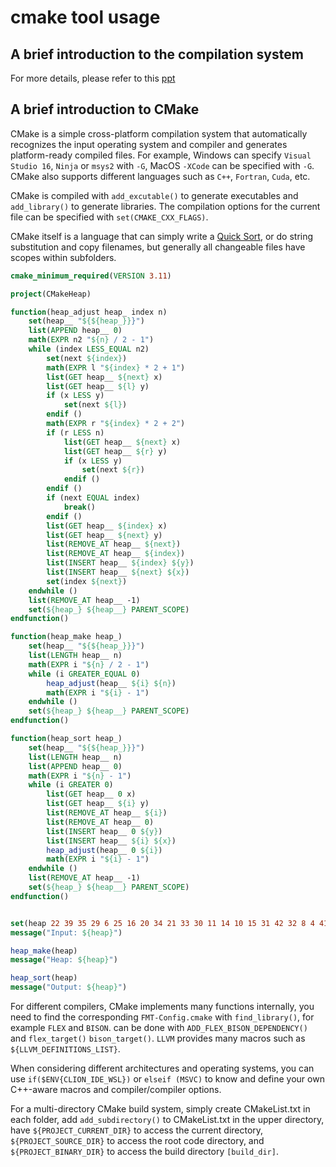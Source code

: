 # cmake tool usage

## A brief introduction to the compilation system

For more details, please refer to this [ppt](https://www.victoryang00.cn/BuildSystem.pdf)

## A brief introduction to CMake

CMake is a simple cross-platform compilation system that automatically recognizes the input operating system and compiler and generates platform-ready compiled files. For example, Windows can specify `Visual Studio 16`, `Ninja` or `msys2` with `-G`, MacOS
`-XCode` can be specified with `-G`. CMake also supports different languages such as `C++`, `Fortran`, `Cuda`, etc.

CMake is compiled with `add_excutable()` to generate executables and `add_library()` to generate libraries. The compilation options for the current file can be specified with `set(CMAKE_CXX_FLAGS)`.

CMake itself is a language that can simply write a [Quick Sort](https://zhuanlan.zhihu.com/p/121079042), or do string substitution and copy filenames, but generally all changeable files have scopes within subfolders.

```cmake
cmake_minimum_required(VERSION 3.11)

project(CMakeHeap)

function(heap_adjust heap_ index n)
    set(heap__ "${${heap_}}}")
    list(APPEND heap__ 0)
    math(EXPR n2 "${n} / 2 - 1")
    while (index LESS_EQUAL n2)
        set(next ${index})
        math(EXPR l "${index} * 2 + 1")
        list(GET heap__ ${next} x)
        list(GET heap__ ${l} y)
        if (x LESS y)
            set(next ${l})
        endif ()
        math(EXPR r "${index} * 2 + 2")
        if (r LESS n)
            list(GET heap__ ${next} x)
            list(GET heap__ ${r} y)
            if (x LESS y)
                set(next ${r})
            endif ()
        endif ()
        if (next EQUAL index)
            break()
        endif ()
        list(GET heap__ ${index} x)
        list(GET heap__ ${next} y)
        list(REMOVE_AT heap__ ${next})
        list(REMOVE_AT heap__ ${index})
        list(INSERT heap__ ${index} ${y})
        list(INSERT heap__ ${next} ${x})
        set(index ${next})
    endwhile ()
    list(REMOVE_AT heap__ -1)
    set(${heap_} ${heap__} PARENT_SCOPE)
endfunction()

function(heap_make heap_)
    set(heap__ "${${heap_}}}")
    list(LENGTH heap__ n)
    math(EXPR i "${n} / 2 - 1")
    while (i GREATER_EQUAL 0)
        heap_adjust(heap__ ${i} ${n})
        math(EXPR i "${i} - 1")
    endwhile ()
    set(${heap_} ${heap__} PARENT_SCOPE)
endfunction()

function(heap_sort heap_)
    set(heap__ "${${heap_}}}")
    list(LENGTH heap__ n)
    list(APPEND heap__ 0)
    math(EXPR i "${n} - 1")
    while (i GREATER 0)
        list(GET heap__ 0 x)
        list(GET heap__ ${i} y)
        list(REMOVE_AT heap__ ${i})
        list(REMOVE_AT heap__ 0)
        list(INSERT heap__ 0 ${y})
        list(INSERT heap__ ${i} ${x})
        heap_adjust(heap__ 0 ${i})
        math(EXPR i "${i} - 1")
    endwhile ()
    list(REMOVE_AT heap__ -1)
    set(${heap_} ${heap__} PARENT_SCOPE)
endfunction()


set(heap 22 39 35 29 6 25 16 20 34 21 33 30 11 14 10 15 31 42 32 8 4 41 18 5 37 24 23 12 27 38 40 13 7 36 19 2 17 1 3 26 9 28)
message("Input: ${heap}")

heap_make(heap)
message("Heap: ${heap}")

heap_sort(heap)
message("Output: ${heap}")
```

For different compilers, CMake implements many functions internally, you need to find the corresponding `FMT-Config.cmake` with `find_library()`, for example `FLEX` and `BISON`.
can be done with `ADD_FLEX_BISON_DEPENDENCY()` and `flex_target()` `bison_target()`. `LLVM` provides many macros such as `${LLVM_DEFINITIONS_LIST}`.

When considering different architectures and operating systems, you can use `if($ENV{CLION_IDE_WSL})` or `elseif (MSVC)` to know and define your own C++-aware macros and compiler/compiler options.

For a multi-directory CMake build system, simply create CMakeList.txt in each folder, add `add_subdirectory()` to CMakeList.txt in the upper directory, have `${PROJECT_CURRENT_DIR}`
to access the current directory, `${PROJECT_SOURCE_DIR}` to access the root code directory, and `${PROJECT_BINARY_DIR}` to access the build directory `[build_dir]`.